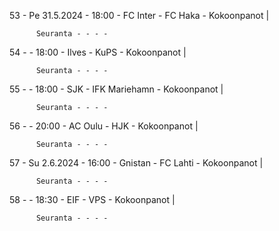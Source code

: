 53 - Pe 31.5.2024 - 18:00 - FC Inter - FC Haka - Kokoonpanot |
        
        
          Seuranta - - - -
54 -  - 18:00 - Ilves - KuPS - Kokoonpanot |
        
        
          Seuranta - - - -
55 -  - 18:00 - SJK - IFK Mariehamn - Kokoonpanot |
        
        
          Seuranta - - - -
56 -  - 20:00 - AC Oulu - HJK - Kokoonpanot |
        
        
          Seuranta - - - -
57 - Su 2.6.2024 - 16:00 - Gnistan - FC Lahti - Kokoonpanot |
        
        
          Seuranta - - - -
58 -  - 18:30 - EIF - VPS - Kokoonpanot |
        
        
          Seuranta - - - -

